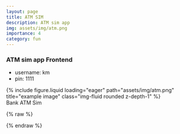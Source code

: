 ```yaml
---
layout: page
title: ATM SIM
description: ATM sim app
img: assets/img/atm.png
importance: 4
category: fun
---
```


### ATM sim app Frontend

- username: km
- pin: 1111

<div class="row">
    <div class="col-sm mt-3 mt-md-0">
        {% include figure.liquid loading="eager" path="assets/img/atm.png" title="example image" class="img-fluid rounded z-depth-1" %}
    </div>
</div>
<div class="caption">
    Bank ATM Sim
</div>


{% raw %}

{% endraw %}